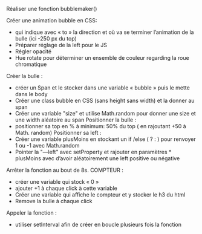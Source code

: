 Réaliser une fonction bubblemaker()

Créer une animation bubble en CSS:
- qui indique avec « to » la direction et où va se terminer l’animation de la bulle (ici -250 px du top)
- Préparer réglage de la left pour  le JS
- Régler opacité 
- Hue rotate pour déterminer un ensemble de couleur regarding la roue chromatique 

Créer la bulle :
- créer un Span et le stocker dans une variable « bubble » puis le mette dans le body 
- Créer une class bubble en CSS (sans height sans width) et la donner au span
- Créer une variable "size" et utilise Math.random pour donner une size et une width aléatoire au span 
Positionner la bulle :
- positionner sa top en % à minimum: 50% du top ( en rajoutant +50 à Math. random) 
Positionner sa left :
- Créer une variable plusMoins en stockant un if /else ( ? : ) pour renvoyer 1 ou -1 avec Math.random
- Pointer la "—left" avec setProperty et rajouter en paramètres * plusMoins avec d’avoir aléatoirement une left positive ou négative 

Arrêter la fonction au bout de 8s.
COMPTEUR :
- créer une variable qui stock « 0 »
- ajouter +1 à chaque click à cette variable 
- Créer une variable qui affiche le compteur et y stocker le h3 du html
- Remove la bulle à chaque click 

Appeler la fonction : 
- utiliser setInterval afin de créer en boucle plusieurs fois la fonction 
